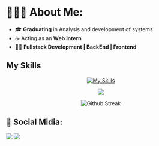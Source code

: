 <h1>👩🏽‍💻 About Me: </h1>

- 🎓 <strong>Graduating</strong> in Analysis and development of systems 
- ☕ Acting as an <strong>Web Intern</strong>
- 👩‍💻 <strong>Fullstack Development | BackEnd | Frontend</strong>

<h2> My Skills </h2>

<div align="center">
  
  [![My Skills](https://skillicons.dev/icons?i=java,spring,html,css,nodejs,tailwind,react,php,laravel,docker)](https://skillicons.dev)
  
</div>

<div align="center">  

<img
  src="https://github-readme-stats.vercel.app/api/top-langs/?username=JPonchiroli&layout=compact&hide_border=true&title_color=B253FF&text_color=c9d1d9&bg_color=0d1117"
/>

<img
  src="https://github-readme-streak-stats.herokuapp.com/?user=JPonchiroli&hide_border=true&background=0D1117&ring=B253FF&fire=B253FF&currStreakLabel=B253FF&sideNums=c9d1d9&sideLabels=c9d1d9&dates=c9d1d9"
  alt="Github Streak"
/>

</div>


<div><h2>📱 Social Midia: </h2>
  <a href="https://www.linkedin.com/in/jo%C3%A3oponchiroli/" target="_blank"><img src="https://img.shields.io/badge/-LinkedIn-%230077B5?style=for-the-badge&logo=devbox&logoColor=white" target="_blank"></a>
  <a href = "mailto:contato.joaopedroponqueroli@gmail.com"><img src="https://img.shields.io/badge/-Gmail-%23333?style=for-the-badge&logo=gmail&logoColor=white" target="_blank"></a>
</div>